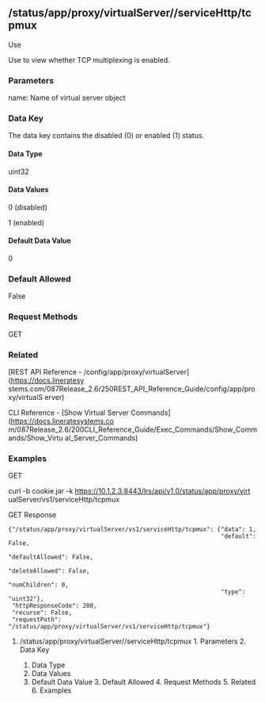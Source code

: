 ## /status/app/proxy/virtualServer/<name>/serviceHttp/tcpmux

Use

Use to view whether TCP multiplexing is enabled.

### Parameters

name: Name of virtual server object

### Data Key

The data key contains the disabled (0) or enabled (1) status.

#### Data Type

uint32

#### Data Values

0 (disabled)

1 (enabled)

#### Default Data Value

0

### Default Allowed

False

### Request Methods

GET

### Related

[REST API Reference - /config/app/proxy/virtualServer](https://docs.lineratesy
stems.com/087Release_2.6/250REST_API_Reference_Guide/config/app/proxy/virtualS
erver)

CLI Reference - [Show Virtual Server Commands](https://docs.lineratesystems.co
m/087Release_2.6/200CLI_Reference_Guide/Exec_Commands/Show_Commands/Show_Virtu
al_Server_Commands)

### Examples

GET

curl -b cookie.jar -k https://10.1.2.3:8443/lrs/api/v1.0/status/app/proxy/virt
ualServer/vs1/serviceHttp/tcpmux

GET Response

    
    
    {"/status/app/proxy/virtualServer/vs1/serviceHttp/tcpmux": {"data": 1,
                                                                "default": False,
                                                                "defaultAllowed": False,
                                                                "deleteAllowed": False,
                                                                "numChildren": 0,
                                                                "type": "uint32"},
     "httpResponseCode": 200,
     "recurse": False,
     "requestPath": "/status/app/proxy/virtualServer/vs1/serviceHttp/tcpmux"}
    

  1. /status/app/proxy/virtualServer/<name>/serviceHttp/tcpmux
    1. Parameters
    2. Data Key
      1. Data Type
      2. Data Values
      3. Default Data Value
    3. Default Allowed
    4. Request Methods
    5. Related
    6. Examples

